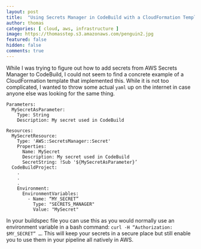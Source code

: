 ```yaml
---
layout: post
title:  "Using Secrets Manager in CodeBuild with a CloudFormation Template"
author: thomas
categories: [ cloud, aws, infrastructure ]
image: https://thomasstep.s3.amazonaws.com/penguin2.jpg
featured: false
hidden: false
comments: true
---
```

While I was trying to figure out how to add secrets from AWS Secrets Manager to CodeBuild, I could not seem to find a concrete example of a CloudFormation template that implemented this.
While it is not too complicated, I wanted to throw some actual `yaml` up on the internet in case anyone else was looking for the same thing.

```
Parameters:
  MySecretAsParameter:
    Type: String
    Description: My secret used in CodeBuild

Resources:
  MySecretResource:
    Type: 'AWS::SecretsManager::Secret'
    Properties:
      Name: MySecret
      Description: My secret used in CodeBuild
      SecretString: !Sub '${MySecretAsParameter}’
  CodeBuildProject:
    .
    .
    .
    Environment:
      EnvironmentVariables:
        - Name: “MY_SECRET”
          Type: "SECRETS_MANAGER"
          Value: "MySecret"
```

In your buildspec file you can use this as you would normally use an environment variable in a bash command: `curl -H “Authorization: $MY_SECRET” …`.
This will keep your secrets in a secure place but still enable you to use them in your pipeline all natively in AWS.

